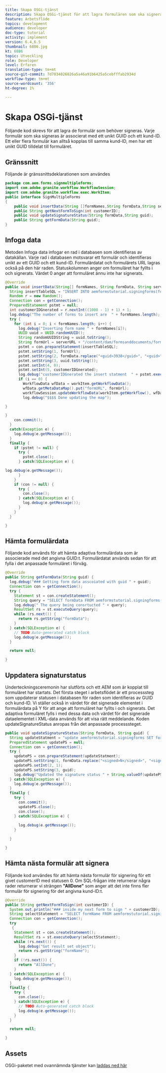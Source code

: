 ```yaml
---
title: Skapa OSGi-tjänst
description: Skapa OSGi-tjänst för att lagra formulären som ska signeras
feature: Arbetsflöde
topics: development
audience: developer
doc-type: tutorial
activity: implement
version: 6.4,6.5
thumbnail: 6886.jpg
kt: 6886
topic: Utveckling
role: Developer
level: Erfaren
translation-type: tm+mt
source-git-commit: 7d7034026826a5a46a91b6425a5cebfffab2934d
workflow-type: tm+mt
source-wordcount: '356'
ht-degree: 1%

---
```



# Skapa OSGi-tjänst

Följande kod skrevs för att lagra de formulär som behöver signeras. Varje formulär som ska signeras är associerat med ett unikt GUID och ett kund-ID. Ett eller flera formulär kan alltså kopplas till samma kund-ID, men har ett unikt GUID tilldelat till formuläret.

## Gränssnitt

Följande är gränssnittsdeklarationen som användes

```java
package com.aem.forms.signmultipleforms;
import com.adobe.granite.workflow.WorkflowSession;
import com.adobe.granite.workflow.exec.WorkItem;
public interface SignMultipleForms
{
    public void insertData(String []formNames,String formData,String serverURL,WorkItem workItem, WorkflowSession workflowSession);
    public String getNextFormToSign(int customerID);
    public void updateSignatureStatus(String formData,String guid);
    public String getFormData(String guid);
}
```



## Infoga data

Metoden Infoga data infogar en rad i databasen som identifieras av datakällan. Varje rad i databasen motsvarar ett formulär och identifieras unikt av ett GUID och ett kund-ID. Formulärdatat och formulärets URL lagras också på den här raden. Statuskolumnen anger om formuläret har fyllts i och signerats. Värdet 0 anger att formuläret ännu inte har signerats.

```java
@Override
public void insertData(String[] formNames, String formData, String serverURL, WorkItem workItem, WorkflowSession workflowSession) {
  String insertTableSQL = "INSERT INTO aemformstutorial.signingforms(formName,formData,guid,status,customerID) VALUES(?,?,?,?,?)";
  Random r = new Random();
  Connection con = getConnection();
  PreparedStatement pstmt = null;
  int customerIDGnerated = r.nextInt((1000 - 1) + 1) + 1;
  log.debug("The number of forms to insert are  " + formNames.length);
  try {
    for (int i = 0; i < formNames.length; i++) {
      log.debug("Inserting form name " + formNames[i]);
      UUID uuid = UUID.randomUUID();
      String randomUUIDString = uuid.toString();
      String formUrl = serverURL + "/content/dam/formsanddocuments/formsandsigndemo/" + formNames[i] + "/jcr:content?wcmmode=disabled&guid=" + randomUUIDString + "&customerID=" + customerIDGnerated;
      pstmt = con.prepareStatement(insertTableSQL);
      pstmt.setString(1, formUrl);
      pstmt.setString(2, formData.replace("<guid>3938</guid>", "<guid>" + uuid + "</guid>"));
      pstmt.setString(3, uuid.toString());
      pstmt.setInt(4, 0);
      pstmt.setInt(5, customerIDGnerated);
      log.debug("customerIDGnerated the insert statment  " + pstmt.execute());
      if (i == 0) {
        WorkflowData wfData = workItem.getWorkflowData();
        wfData.getMetaDataMap().put("formURL", formUrl);
        workflowSession.updateWorkflowData(workItem.getWorkflow(), wfData);
        log.debug("$$$$ Done updating the map");

}

}
    con.commit();
  }
  catch(Exception e) {
    log.debug(e.getMessage());
  }
  finally {
    if (pstmt != null) {
      try {
        pstmt.close();
      } catch(SQLException e) {

log.debug(e.getMessage());
      }
    }
    if (con != null) {
      try {
        con.close();
      } catch(SQLException e) {
        log.debug(e.getMessage());
      }
    }
  }

}
```


## Hämta formulärdata

Följande kod används för att hämta adaptiva formulärdata som är associerade med det angivna GUID:t. Formulärdatat används sedan för att fylla i det anpassade formuläret i förväg.

```java
@Override
public String getFormData(String guid) {
  log.debug("### Getting form data asscoiated with guid " + guid);
  Connection con = getConnection();
  try {
    Statement st = con.createStatement();
    String query = "SELECT formData FROM aemformstutorial.signingforms where guid = '" + guid + "'" + "";
    log.debug(" The query being consrtucted " + query);
    ResultSet rs = st.executeQuery(query);
    while (rs.next()) {
      return rs.getString("formData");
    }
  } catch(SQLException e) {
    // TODO Auto-generated catch block
    log.debug(e.getMessage());
  }

  return null;

}
```

## Uppdatera signaturstatus

Underteckningsceremonin har slutförts och ett AEM som är kopplat till formuläret har startats. Det första steget i arbetsflödet är ett processsteg som uppdaterar statusen i databasen för raden som identifieras av GUID och kund-ID. Vi ställer också in värdet för det signerade elementet i formulärdata på Y för att ange att formuläret har fyllts i och signerats. Det adaptiva formuläret fylls i med dessa data och värdet för det signerade dataelementet i XML-data används för att visa rätt meddelande. Koden updateSignatureStatus anropas från det anpassade processsteget.


```java
public void updateSignatureStatus(String formData, String guid) {
  String updateStatment = "update aemformstutorial.signingforms SET formData = ?, status = ? where guid = ?";
  PreparedStatement updatePS = null;
  Connection con = getConnection();
  try {
    updatePS = con.prepareStatement(updateStatment);
    updatePS.setString(1, formData.replace("<signed>N</signed>", "<signed>Y</signed>"));
    updatePS.setInt(2, 1);
    updatePS.setString(3, guid);
    log.debug("Updated the signature status " + String.valueOf(updatePS.execute()));
  } catch(SQLException e) {
    log.debug(e.getMessage());
  }
  finally {
    try {
      con.commit();
      updatePS.close();
      con.close();
    } catch(SQLException e) {
      
      log.debug(e.getMessage());
    }

  }

}
```

## Hämta nästa formulär att signera

Följande kod användes för att hämta nästa formulär för signering för ett givet customerID med statusen 0. Om SQL-frågan inte returnerar några rader returnerar vi strängen **&quot;AllDone&quot;** som anger att det inte finns fler formulär för signering för det angivna kund-ID:t.

```java
@Override
public String getNextFormToSign(int customerID) {
  System.out.println("### inside my next form to sign " + customerID);
  String selectStatement = "SELECT formName FROM aemformstutorial.signingforms where status = 0 and customerID=" + customerID;
  Connection con = getConnection();
  try
   {
    Statement st = con.createStatement();
    ResultSet rs = st.executeQuery(selectStatement);
    while (rs.next()) {
      log.debug("Got result set object");
      return rs.getString("formName");
    }
    if (!rs.next()) {
      return "AllDone";
    }
  } catch(SQLException e) {
    log.debug(e.getMessage());
  }
  finally {
    try {
      con.close();
    } catch(SQLException e) {
      // TODO Auto-generated catch block
      log.debug(e.getMessage());
    }
  }

  return null;

}
```



## Assets

OSGi-paketet med ovannämnda tjänster kan [laddas ned här](assets/sign-multiple-forms.jar)